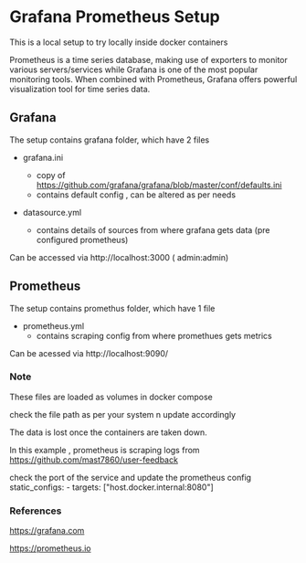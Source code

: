 # Grafana Prometheus Setup

This is a local setup to try locally inside docker containers

Prometheus is a time series database, making use of exporters to monitor various servers/services while Grafana is one of the most popular monitoring tools. When combined with Prometheus, Grafana offers powerful visualization tool for time series data.

## Grafana

The setup contains grafana folder, which have 2 files

- grafana.ini

  - copy of https://github.com/grafana/grafana/blob/master/conf/defaults.ini
  - contains default config , can be altered as per needs

- datasource.yml
  - contains details of sources from where grafana gets data (pre configured prometheus)

Can be accessed via http://localhost:3000 ( admin:admin)

## Prometheus

The setup contains promethus folder, which have 1 file

- prometheus.yml
  - contains scraping config from where promethues gets metrics

Can be acessed via http://localhost:9090/

### Note

These files are loaded as volumes in docker compose

check the file path as per your system n update accordingly

The data is lost once the containers are taken down.

In this example , prometheus is scraping logs from https://github.com/mast7860/user-feedback

check the port of the service and update the prometheus config
static_configs: - targets: ["host.docker.internal:8080"]

### References

https://grafana.com

https://prometheus.io

